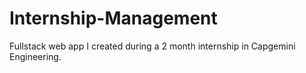 # Internship-Management
Fullstack web app I created during a 2 month internship in Capgemini Engineering.
